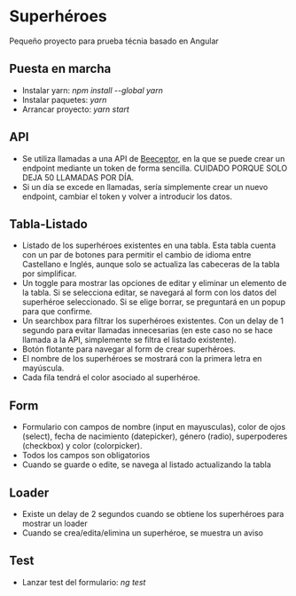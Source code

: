 
# Superhéroes

Pequeño proyecto para prueba técnia basado en Angular


## Puesta en marcha
 - Instalar yarn: *npm install --global yarn*
 - Instalar paquetes: *yarn*
 - Arrancar proyecto: *yarn start*



## API
- Se utiliza llamadas a una API de [Beeceptor](https://beeceptor.com/crud-api/), en la que se puede crear un endpoint mediante un token de forma sencilla. CUIDADO PORQUE SOLO DEJA 50 LLAMADAS POR DÍA.
- Si un día se excede en llamadas, sería simplemente crear un nuevo endpoint, cambiar el token y volver a introducir los datos.

## Tabla-Listado
- Listado de los superhéroes existentes en una tabla. Esta tabla cuenta con un par de botones para permitir el cambio de idioma entre Castellano e Inglés, aunque solo se actualiza las cabeceras de la tabla por simplificar.
- Un toggle para mostrar las opciones de editar y eliminar un elemento de la tabla. Si se selecciona editar, se navegará al form con los datos del superhéroe seleccionado. Si se elige borrar, se preguntará en un popup para que confirme.
- Un searchbox para filtrar los superhéroes existentes. Con un delay de 1 segundo para evitar llamadas innecesarias (en este caso no se hace llamada a la API, simplemente se filtra el listado existente).
- Botón flotante para navegar al form de crear superhéroes.
- El nombre de los superhéroes se mostrará con la primera letra en mayúscula.
- Cada fila tendrá el color asociado al superhéroe.


## Form
- Formulario con campos de nombre (input en mayusculas), color de ojos (select), fecha de nacimiento (datepicker), género (radio), superpoderes (checkbox) y color (colorpicker).
- Todos los campos son obligatorios
- Cuando se guarde o edite, se navega al listado actualizando la tabla


## Loader
- Existe un delay de 2 segundos cuando se obtiene los superhéroes para mostrar un loader
- Cuando se crea/edita/elimina un superhéroe, se muestra un aviso

## Test
 - Lanzar test del formulario: *ng test*
